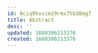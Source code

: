 ```yaml
---
id: 0ciq9ksvimz9rmx7tbd8mg7
title: Abstract
desc: ''
updated: 1680306213376
created: 1680306213376
---
```


